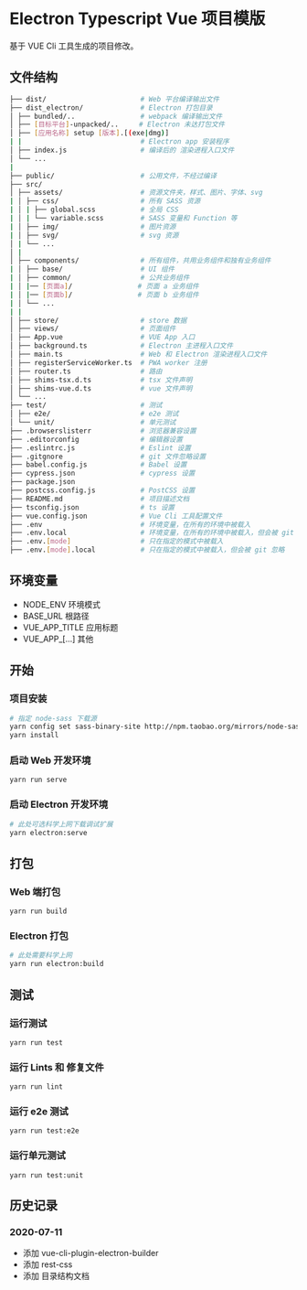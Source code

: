 # Electron Typescript Vue 项目模版
基于 VUE Cli 工具生成的项目修改。


## 文件结构
```bash
├── dist/                       # Web 平台编译输出文件  
├── dist_electron/              # Electron 打包目录    
│ ├── bundled/..                # webpack 编译输出文件  
│ ├── [目标平台]-unpacked/..     # Electron 未达打包文件  
│ ├── [应用名称] setup [版本].[(exe|dmg)]  
| |                             # Electron app 安装程序  
│ ├── index.js                  # 编译后的 渲染进程入口文件
│ └── ...
|
├── public/                     # 公用文件，不经过编译
├── src/
│ ├── assets/                   # 资源文件夹，样式、图片、字体、svg
| │ ├── css/                    # 所有 SASS 资源
| │ | ├── global.scss           # 全局 CSS
| │ | └── variable.scss         # SASS 变量和 Function 等
| │ ├── img/                    # 图片资源
| │ ├── svg/                    # svg 资源
│ | └── ...
│ | 
│ ├── components/               # 所有组件，共用业务组件和独有业务组件
| │ ├── base/                   # UI 组件
| │ ├── common/                 # 公共业务组件
| │ |── [页面a]/                # 页面 a 业务组件
| │ |── [页面b]/                # 页面 b 业务组件
| │ └── ...
| |
│ ├── store/                    # store 数据
│ ├── views/                    # 页面组件
│ ├── App.vue                   # VUE App 入口
│ ├── background.ts             # Electron 主进程入口文件
│ ├── main.ts                   # Web 和 Electron 渲染进程入口文件
│ ├── registerServiceWorker.ts  # PWA worker 注册
│ ├── router.ts                 # 路由
│ ├── shims-tsx.d.ts            # tsx 文件声明
│ ├── shims-vue.d.ts            # vue 文件声明
│ └── ...
├── test/                       # 测试
│ ├── e2e/                      # e2e 测试
│ └── unit/                     # 单元测试
├── .browserslisterr            # 浏览器兼容设置
├── .editorconfig               # 编辑器设置
├── .eslintrc.js                # Eslint 设置
├── .gitgnore                   # git 文件忽略设置
├── babel.config.js             # Babel 设置
├── cypress.json                # cypress 设置
├── package.json  
├── postcss.config.js           # PostCSS 设置 
├── README.md                   # 项目描述文档 
├── tsconfig.json               # ts 设置 
├── vue.config.json             # Vue Cli 工具配置文件  
├── .env                        # 环境变量，在所有的环境中被载入
├── .env.local                  # 环境变量，在所有的环境中被载入，但会被 git 忽略
├── .env.[mode]                 # 只在指定的模式中被载入
├── .env.[mode].local           # 只在指定的模式中被载入，但会被 git 忽略
```
## 环境变量
- NODE_ENV 环境模式
- BASE_URL 根路径
- VUE_APP_TITLE 应用标题
- VUE_APP_[...] 其他

## 开始 
### 项目安装
```bash
# 指定 node-sass 下载源
yarn config set sass-binary-site http://npm.taobao.org/mirrors/node-sass 
yarn install
```

### 启动 Web 开发环境
```
yarn run serve
```
### 启动 Electron 开发环境
```bash
# 此处可选科学上网下载调试扩展
yarn electron:serve
```

## 打包
### Web 端打包
```
yarn run build
```
### Electron 打包
```bash
# 此处需要科学上网
yarn run electron:build
```

## 测试
### 运行测试
```
yarn run test
```

### 运行 Lints 和 修复文件
```
yarn run lint
```

### 运行 e2e 测试
```
yarn run test:e2e
```

### 运行单元测试
```
yarn run test:unit
```


## 历史记录
### 2020-07-11
- 添加 vue-cli-plugin-electron-builder 
- 添加 rest-css
- 添加 目录结构文档
